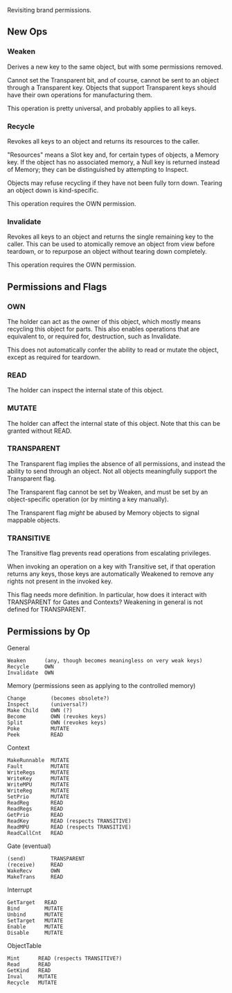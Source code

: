 Revisiting brand permissions.

New Ops
-------

### Weaken

Derives a new key to the same object, but with some permissions removed.

Cannot set the Transparent bit, and of course, cannot be sent to an object
through a Transparent key.  Objects that support Transparent keys should have
their own operations for manufacturing them.

This operation is pretty universal, and probably applies to all keys.

### Recycle

Revokes all keys to an object and returns its resources to the caller.

"Resources" means a Slot key and, for certain types of objects, a Memory key.
If the object has no associated memory, a Null key is returned instead of
Memory; they can be distinguished by attempting to Inspect.

Objects may refuse recycling if they have not been fully torn down.  Tearing an
object down is kind-specific.

This operation requires the OWN permission.

### Invalidate

Revokes all keys to an object and returns the single remaining key to the
caller.  This can be used to atomically remove an object from view before
teardown, or to repurpose an object without tearing down completely.

This operation requires the OWN permission.


Permissions and Flags
---------------------

### OWN

The holder can act as the owner of this object, which mostly means recycling
this object for parts.  This also enables operations that are equivalent to, or
required for, destruction, such as Invalidate.

This does not automatically confer the ability to read or mutate the object,
except as required for teardown.

### READ

The holder can inspect the internal state of this object.

### MUTATE

The holder can affect the internal state of this object.  Note that this can be
granted without READ.

### TRANSPARENT

The Transparent flag implies the absence of all permissions, and instead the
ability to send through an object.  Not all objects meaningfully support the
Transparent flag.

The Transparent flag cannot be set by Weaken, and must be set by an
object-specific operation (or by minting a key manually).

The Transparent flag *might* be abused by Memory objects to signal mappable
objects.


### TRANSITIVE

The Transitive flag prevents read operations from escalating privileges.

When invoking an operation on a key with Transitive set, if that operation
returns any keys, those keys are automatically Weakened to remove any rights not
present in the invoked key.

This flag needs more definition.  In particular, how does it interact with
TRANSPARENT for Gates and Contexts?  Weakening in general is not defined for
TRANSPARENT.


Permissions by Op
-----------------

General

    Weaken      (any, though becomes meaningless on very weak keys)
    Recycle     OWN
    Invalidate  OWN

Memory (permissions seen as applying to the controlled memory)

    Change        (becomes obsolete?)
    Inspect       (universal?)
    Make Child    OWN (?)
    Become        OWN (revokes keys)
    Split         OWN (revokes keys)
    Poke          MUTATE
    Peek          READ

Context

    MakeRunnable  MUTATE
    Fault         MUTATE
    WriteRegs     MUTATE
    WriteKey      MUTATE
    WriteMPU      MUTATE
    WriteReg      MUTATE
    SetPrio       MUTATE
    ReadReg       READ
    ReadRegs      READ
    GetPrio       READ
    ReadKey       READ (respects TRANSITIVE)
    ReadMPU       READ (respects TRANSITIVE)
    ReadCallCnt   READ

Gate (eventual)

    (send)        TRANSPARENT
    (receive)     READ
    WakeRecv      OWN
    MakeTrans     READ

Interrupt

    GetTarget   READ
    Bind        MUTATE
    Unbind      MUTATE
    SetTarget   MUTATE
    Enable      MUTATE
    Disable     MUTATE

ObjectTable

    Mint      READ (respects TRANSITIVE?)
    Read      READ
    GetKind   READ
    Inval     MUTATE
    Recycle   MUTATE
